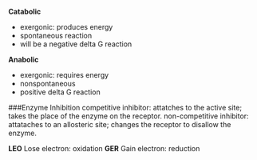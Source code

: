 **Catabolic** 
- exergonic: produces energy
- spontaneous reaction
- will be a negative delta G reaction

**Anabolic**
- exergonic: requires energy
- nonspontaneous
- positive delta G reaction

###Enzyme Inhibition
competitive inhibitor: attatches to the active site; takes the place of the enzyme on the receptor.
non-competitive inhibitor: attataches to an allosteric site; changes the receptor to disallow the enzyme.

**LEO** Lose electron: oxidation
**GER** Gain electron: reduction

